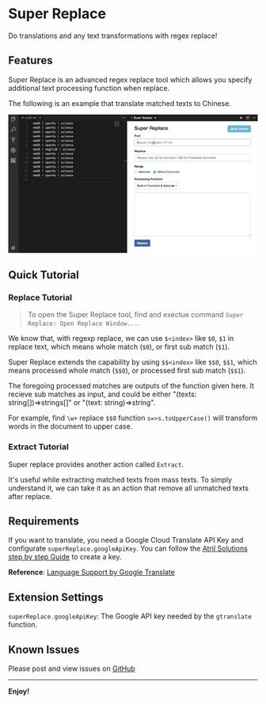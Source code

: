 # Super Replace

Do translations and any text transformations with regex replace!

## Features

Super Replace is an advanced regex replace tool which allows you specify additional text processing function when replace.

The following is an example that translate matched texts to Chinese.

![gtrans](assets/images/gtrans-demo.gif)

## Quick Tutorial

### Replace Tutorial

> To open the Super Replace tool, find and exectue command `Super Replace: Open Replace Window...`.

We know that, with regexp replace, we can use `$<index>` like `$0`, `$1` in replace text, which means whole match (`$0`), or first sub match (`$1`).

Super Replace extends the capability by using `$$<index>` like `$$0`, `$$1`, which means processed whole match (`$$0`), or processed first sub match (`$$1`).

The foregoing processed matches are outputs of the function given here.
It recieve sub matches as input, and could be either 
"(texts: string[])=>strings[]" or "(text: string)=>string".

For example, find `\w+` replace `$$0` function `s=>s.toUpperCase()` will transform words in the document to upper case.

### Extract Tutorial

Super replace provides another action called `Extract`.

It's useful while extracting matched texts from mass texts. To simply understand it,
we can take it as an action that remove all unmatched texts after replace.

## Requirements

If you want to translate, you need a Google Cloud Translate API Key and configurate `superReplace.googleApiKey`. You can follow the [Atril Solutions step by step Guide](https://atrilsolutions.zendesk.com/hc/en-us/articles/205540421-How-to-obtain-a-Google-Translate-API-key) to create a key.

**Reference**: [Language Support by Google Translate](https://cloud.google.com/translate/docs/languages)

## Extension Settings

`superReplace.googleApiKey`: The Google API key needed by the `gtranslate` function.

## Known Issues

Please post and view issues on [GitHub][issues]

[issues]: https://github.com/qjebbs/vscode-super-replace/issues "Post issues"

------------------------------------------------------------------------------------------

**Enjoy!**
